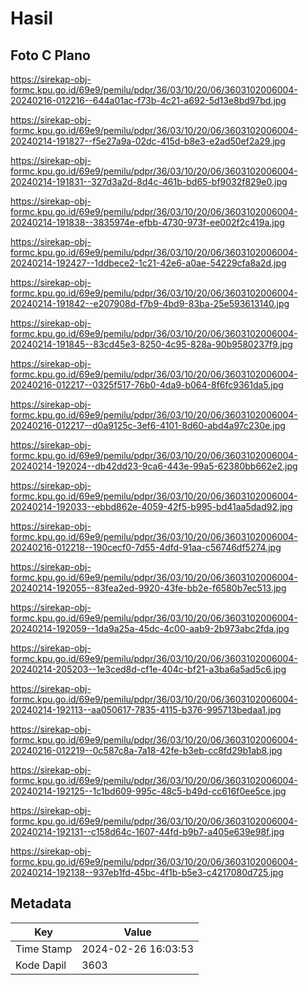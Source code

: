 # Hasil

## Foto C Plano

https://sirekap-obj-formc.kpu.go.id/69e9/pemilu/pdpr/36/03/10/20/06/3603102006004-20240216-012216--644a01ac-f73b-4c21-a692-5d13e8bd97bd.jpg

https://sirekap-obj-formc.kpu.go.id/69e9/pemilu/pdpr/36/03/10/20/06/3603102006004-20240214-191827--f5e27a9a-02dc-415d-b8e3-e2ad50ef2a29.jpg

https://sirekap-obj-formc.kpu.go.id/69e9/pemilu/pdpr/36/03/10/20/06/3603102006004-20240214-191831--327d3a2d-8d4c-461b-bd65-bf9032f829e0.jpg

https://sirekap-obj-formc.kpu.go.id/69e9/pemilu/pdpr/36/03/10/20/06/3603102006004-20240214-191838--3835974e-efbb-4730-973f-ee002f2c419a.jpg

https://sirekap-obj-formc.kpu.go.id/69e9/pemilu/pdpr/36/03/10/20/06/3603102006004-20240214-192427--1ddbece2-1c21-42e6-a0ae-54229cfa8a2d.jpg

https://sirekap-obj-formc.kpu.go.id/69e9/pemilu/pdpr/36/03/10/20/06/3603102006004-20240214-191842--e207908d-f7b9-4bd9-83ba-25e593613140.jpg

https://sirekap-obj-formc.kpu.go.id/69e9/pemilu/pdpr/36/03/10/20/06/3603102006004-20240214-191845--83cd45e3-8250-4c95-828a-90b9580237f9.jpg

https://sirekap-obj-formc.kpu.go.id/69e9/pemilu/pdpr/36/03/10/20/06/3603102006004-20240216-012217--0325f517-76b0-4da9-b064-8f6fc9361da5.jpg

https://sirekap-obj-formc.kpu.go.id/69e9/pemilu/pdpr/36/03/10/20/06/3603102006004-20240216-012217--d0a9125c-3ef6-4101-8d60-abd4a97c230e.jpg

https://sirekap-obj-formc.kpu.go.id/69e9/pemilu/pdpr/36/03/10/20/06/3603102006004-20240214-192024--db42dd23-9ca6-443e-99a5-62380bb662e2.jpg

https://sirekap-obj-formc.kpu.go.id/69e9/pemilu/pdpr/36/03/10/20/06/3603102006004-20240214-192033--ebbd862e-4059-42f5-b995-bd41aa5dad92.jpg

https://sirekap-obj-formc.kpu.go.id/69e9/pemilu/pdpr/36/03/10/20/06/3603102006004-20240216-012218--190cecf0-7d55-4dfd-91aa-c56746df5274.jpg

https://sirekap-obj-formc.kpu.go.id/69e9/pemilu/pdpr/36/03/10/20/06/3603102006004-20240214-192055--83fea2ed-9920-43fe-bb2e-f6580b7ec513.jpg

https://sirekap-obj-formc.kpu.go.id/69e9/pemilu/pdpr/36/03/10/20/06/3603102006004-20240214-192059--1da9a25a-45dc-4c00-aab9-2b973abc2fda.jpg

https://sirekap-obj-formc.kpu.go.id/69e9/pemilu/pdpr/36/03/10/20/06/3603102006004-20240214-205203--1e3ced8d-cf1e-404c-bf21-a3ba6a5ad5c6.jpg

https://sirekap-obj-formc.kpu.go.id/69e9/pemilu/pdpr/36/03/10/20/06/3603102006004-20240214-192113--aa050617-7835-4115-b376-995713bedaa1.jpg

https://sirekap-obj-formc.kpu.go.id/69e9/pemilu/pdpr/36/03/10/20/06/3603102006004-20240216-012219--0c587c8a-7a18-42fe-b3eb-cc8fd29b1ab8.jpg

https://sirekap-obj-formc.kpu.go.id/69e9/pemilu/pdpr/36/03/10/20/06/3603102006004-20240214-192125--1c1bd609-995c-48c5-b49d-cc616f0ee5ce.jpg

https://sirekap-obj-formc.kpu.go.id/69e9/pemilu/pdpr/36/03/10/20/06/3603102006004-20240214-192131--c158d64c-1607-44fd-b9b7-a405e639e98f.jpg

https://sirekap-obj-formc.kpu.go.id/69e9/pemilu/pdpr/36/03/10/20/06/3603102006004-20240214-192138--937eb1fd-45bc-4f1b-b5e3-c4217080d725.jpg


## Metadata

| Key        | Value               |
| ---------- | ------------------- |
| Time Stamp | 2024-02-26 16:03:53 |
| Kode Dapil | 3603                |



